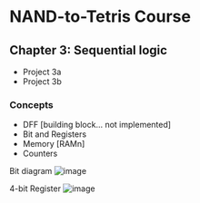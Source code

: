 # NAND-to-Tetris Course
## Chapter 3: Sequential logic
 - Project 3a
 - Project 3b

### Concepts
- DFF [building block... not implemented]
- Bit and Registers
- Memory [RAMn]
- Counters

Bit diagram
![image](https://user-images.githubusercontent.com/99328720/207131593-12cbed71-3170-4047-9447-ef62009041b8.png)

4-bit Register
![image](https://user-images.githubusercontent.com/99328720/207131717-259c4666-4e00-48e6-8be2-2595829a81a2.png)
